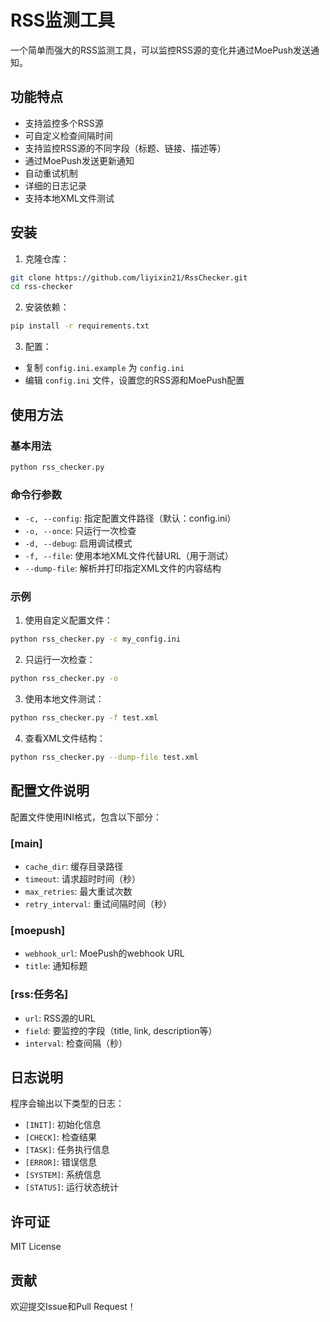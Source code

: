 # RSS监测工具

一个简单而强大的RSS监测工具，可以监控RSS源的变化并通过MoePush发送通知。

## 功能特点

- 支持监控多个RSS源
- 可自定义检查间隔时间
- 支持监控RSS源的不同字段（标题、链接、描述等）
- 通过MoePush发送更新通知
- 自动重试机制
- 详细的日志记录
- 支持本地XML文件测试

## 安装

1. 克隆仓库：
```bash
git clone https://github.com/liyixin21/RssChecker.git
cd rss-checker
```

2. 安装依赖：
```bash
pip install -r requirements.txt
```

3. 配置：
- 复制 `config.ini.example` 为 `config.ini`
- 编辑 `config.ini` 文件，设置您的RSS源和MoePush配置

## 使用方法

### 基本用法

```bash
python rss_checker.py
```

### 命令行参数

- `-c, --config`: 指定配置文件路径（默认：config.ini）
- `-o, --once`: 只运行一次检查
- `-d, --debug`: 启用调试模式
- `-f, --file`: 使用本地XML文件代替URL（用于测试）
- `--dump-file`: 解析并打印指定XML文件的内容结构

### 示例

1. 使用自定义配置文件：
```bash
python rss_checker.py -c my_config.ini
```

2. 只运行一次检查：
```bash
python rss_checker.py -o
```

3. 使用本地文件测试：
```bash
python rss_checker.py -f test.xml
```

4. 查看XML文件结构：
```bash
python rss_checker.py --dump-file test.xml
```

## 配置文件说明

配置文件使用INI格式，包含以下部分：

### [main]
- `cache_dir`: 缓存目录路径
- `timeout`: 请求超时时间（秒）
- `max_retries`: 最大重试次数
- `retry_interval`: 重试间隔时间（秒）

### [moepush]
- `webhook_url`: MoePush的webhook URL
- `title`: 通知标题

### [rss:任务名]
- `url`: RSS源的URL
- `field`: 要监控的字段（title, link, description等）
- `interval`: 检查间隔（秒）

## 日志说明

程序会输出以下类型的日志：
- `[INIT]`: 初始化信息
- `[CHECK]`: 检查结果
- `[TASK]`: 任务执行信息
- `[ERROR]`: 错误信息
- `[SYSTEM]`: 系统信息
- `[STATUS]`: 运行状态统计

## 许可证

MIT License

## 贡献

欢迎提交Issue和Pull Request！ 